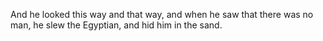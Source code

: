 And he looked this way and that way, and when he saw that there was no man, he slew the Egyptian, and hid him in the sand.
